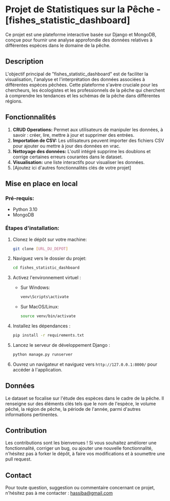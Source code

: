 
# Projet de Statistiques sur la Pêche - [fishes_statistic_dashboard]

Ce projet est une plateforme interactive basée sur Django et MongoDB, conçue pour fournir une analyse approfondie des données relatives à différentes espèces dans le domaine de la pêche.

## Description

L'objectif principal de "fishes_statistic_dashboard" est de faciliter la visualisation, l'analyse et l'interprétation des données associées à différentes espèces pêchées. Cette plateforme s'avère cruciale pour les chercheurs, les écologistes et les professionnels de la pêche qui cherchent à comprendre les tendances et les schémas de la pêche dans différentes régions.

## Fonctionnalités 

1. **CRUD Operations:** Permet aux utilisateurs de manipuler les données, à savoir : créer, lire, mettre à jour et supprimer des entrées.
2. **Importation de CSV:** Les utilisateurs peuvent importer des fichiers CSV pour ajouter ou mettre à jour des données en vrac.
3. **Nettoyage des données:** L'outil intégré supprime les doublons et corrige certaines erreurs courantes dans le dataset.
4. **Visualisation:** une liste interactifs pour visualiser les données.
5. [Ajoutez ici d'autres fonctionnalités clés de votre projet]

## Mise en place en local

### Pré-requis:

- Python 3.10
- MongoDB 

### Étapes d'installation:

1. Clonez le dépôt sur votre machine:

   ```bash
   git clone [URL_DU_DEPOT]
   ```

2. Naviguez vers le dossier du projet:

   ```bash
   cd fishes_statistic_dashboard
   ```

3. Activez l'environnement virtuel :

   - Sur Windows: 
     ```bash
     venv\Scripts\activate
     ```
   
   - Sur MacOS/Linux: 
     ```bash
     source venv/bin/activate
     ```

4. Installez les dépendances :
   
   ```bash
   pip install -r requirements.txt
   ```

5. Lancez le serveur de développement Django :
   
   ```bash
   python manage.py runserver
   ```

6. Ouvrez un navigateur et naviguez vers `http://127.0.0.1:8000/` pour accéder à l'application.

## Données 

Le dataset se focalise sur l'étude des espèces dans le cadre de la pêche. Il renseigne sur des éléments clés tels que le nom de l'espèce, le volume pêché, la région de pêche, la période de l'année, parmi d'autres informations pertinentes.

## Contribution 

Les contributions sont les bienvenues ! Si vous souhaitez améliorer une fonctionnalité, corriger un bug, ou ajouter une nouvelle fonctionnalité, n'hésitez pas à forker le dépôt, à faire vos modifications et à soumettre une pull request.



## Contact 

Pour toute question, suggestion ou commentaire concernant ce projet, n'hésitez pas à me contacter : hassiba@gmail.com


